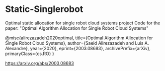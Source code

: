 # Static-Singlerobot
Optimal static allocation for single robot cloud systems project
Code for the paper: "Optimal Algorithm Allocation for Single Robot Cloud Systems"

@misc{alirezazadeh2020optimal,
      title={Optimal Algorithm Allocation for Single Robot Cloud Systems}, 
      author={Saeid Alirezazadeh and Luís A. Alexandre},
      year={2020},
      eprint={2003.08683},
      archivePrefix={arXiv},
      primaryClass={cs.RO}
}

https://arxiv.org/abs/2003.08683
